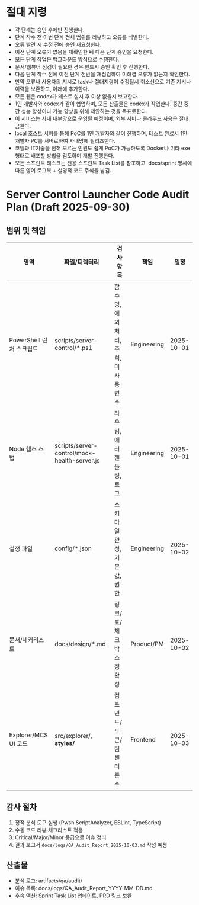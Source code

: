 # 절대 지령
- 각 단계는 승인 후에만 진행한다.
- 단계 착수 전 이번 단계 전체 범위를 리뷰하고 오류를 식별한다.
- 오류 발견 시 수정 전에 승인 재요청한다.
- 이전 단계 오류가 없음을 재확인한 뒤 다음 단계 승인을 요청한다.
- 모든 단계 작업은 백그라운드 방식으로 수행한다.
- 문서/웹뷰어 점검이 필요한 경우 반드시 승인 확인 후 진행한다.
- 다음 단계 착수 전에 이전 단계 전반을 재점검하여 미해결 오류가 없는지 확인한다.
- 만약 오류나 사용자의 지시로 task나 절대지령이 수정될시 취소선으로 기존 지시나 이력을 보존하고, 아래에 추가한다.
- 모든 웹은 codex가 테스트 실시 후 이상 없을시 보고한다.
- 1인 개발자와 codex가 같이 협업하며, 모든 산출물은 codex가 작업한다. 중간 중간 성능 향상이나 기능 향상을 위해 제안하는 것을 목표로한다.
- 이 서비스는 사내 내부망으로 운영될 예정이며, 외부 서버나 클라우드 사용은 절대 금한다.
- local 호스트 서버를 통해 PoC를 1인 개발자와 같이 진행하며, 테스트 완료시 1인 개발자 PC를 서버로하여 사내망에 릴리즈한다.
- 코딩과 IT기술을 전혀 모르는 인원도 쉽게 PoC가 가능하도록 Docker나 기타 exe 형태로 배포할 방법을 검토하며 개발 진행한다.
- 모든 스프린트 태스크는 전용 스프린트 Task List를 참조하고, docs/sprint 명세에 따른 영어 로그북 + 설명적 코드 주석을 남김.

# Server Control Launcher Code Audit Plan (Draft 2025-09-30)

## 범위 및 책임
| 영역 | 파일/디렉터리 | 검사 항목 | 책임 | 일정 |
|---|---|---|---|---|
| PowerShell 런처 스크립트 | scripts/server-control/*.ps1 | 함수명, 예외 처리, 주석, 미사용 변수 | Engineering | 2025-10-01 |
| Node 헬스 스텁 | scripts/server-control/mock-health-server.js | 라우팅, 에러 핸들링, 로그 | Engineering | 2025-10-01 |
| 설정 파일 | config/*.json | 스키마 일관성, 기본값, 권한 | Engineering | 2025-10-02 |
| 문서/체커리스트 | docs/design/*.md | 링크/표/체크박스 정확성 | Product/PM | 2025-10-02 |
| Explorer/MCS UI 코드 | src/explorer/**, styles/** | 컴포넌트/토큰/팀센터 준수 | Frontend | 2025-10-03 |

## 감사 절차
1. 정적 분석 도구 실행 (Pwsh ScriptAnalyzer, ESLint, TypeScript)
2. 수동 코드 리뷰 체크리스트 적용
3. Critical/Major/Minor 등급으로 이슈 정리
4. 결과 보고서 `docs/logs/QA_Audit_Report_2025-10-03.md` 작성 예정

## 산출물
- 분석 로그: artifacts/qa/audit/
- 이슈 목록: docs/logs/QA_Audit_Report_YYYY-MM-DD.md
- 후속 액션: Sprint Task List 업데이트, PRD 링크 보완
